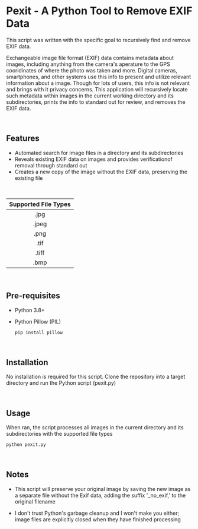 # Pexit - A Python Tool to Remove EXIF Data 

This script was written with the specific goal to recursively find and remove EXIF data.

Exchangeable image file format (EXIF) data contains metadata about images, including anything from the camera's aperature to the GPS cooridinates of where the photo was taken and more. Digital cameras, smartphones, and other systems use this info to present and utilize relevant information about a image. Though for lots of users, this info is not relevant and brings with it privacy concerns. This application will recursively locate such metadata within images in the current working directory and its subdirectories, prints the info to standard out for review, and removes the EXIF data.

<br/>

## Features

* Automated search for image files in a directory and its subdirectories
* Reveals existing EXIF data on images and provides verificationof removal through standard out
* Creates a new copy of the image without the EXIF data, preserving the existing file

<br/>

  | Supported File Types  | 
  | :----:        |    
  |    .jpg      |
  |    .jpeg      |
  |    .png      |
  |    .tif      |
  |    .tiff      |
  |    .bmp      |

<br/>

## Pre-requisites

* Python 3.8+ 

* Python Pillow (PIL) 

    ```python   
    pip install pillow
    ```

<br/>
  
## Installation

No installation is required for this script. Clone the repository into a target directory and run the Python script (pexit.py) 

<br/>

## Usage

When ran, the script processes all images in the current directory and its subdirectories with the supported file types

  ```python
  python pexit.py
  ```
    
<br/>

## Notes

* This script will preserve your original image by saving the new image as a separate file without the Exif data, adding the suffix '_no_exif,' to the original filename

* I don't trust Python's garbage cleanup and I won't make you either; image files are explicitly closed when they have finished processing
